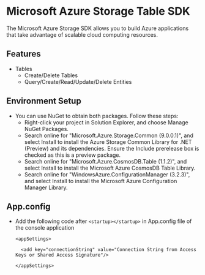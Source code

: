 ﻿# Microsoft Azure Storage Table SDK

The Microsoft Azure Storage SDK allows you to build Azure applications that take advantage of scalable cloud computing resources.

## Features

- Tables
    - Create/Delete Tables
    - Query/Create/Read/Update/Delete Entities
    
## Environment Setup

- You can use NuGet to obtain both packages. Follow these steps:
  - Right-click your project in Solution Explorer, and choose Manage NuGet Packages.
  - Search online for "Microsoft.Azure.Storage.Common (9.0.0.1)", and select Install to install the Azure Storage Common Library for .NET (Preview) and its dependencies. Ensure the Include prerelease box is checked as this is a preview package.
  - Search online for "Microsoft.Azure.CosmosDB.Table (1.1.2)", and select Install to install the Microsoft Azure CosmosDB Table Library.
  - Search online for "WindowsAzure.ConfigurationManager (3.2.3)", and select Install to install the Microsoft Azure Configuration Manager Library.


## App.config

- Add the following code after `<startup></startup>` in App.config file of the console application 

    `<appSettings>`
    
        <add key="connectionString" value="Connection String from Access Keys or Shared Access Signature"/>
    
    `</appSettings>`
